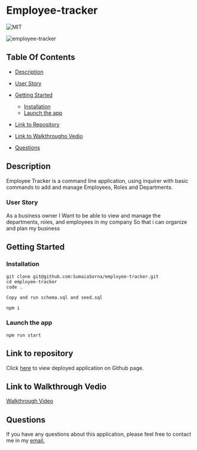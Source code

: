 # Employee-tracker

![MIT](https://img.shields.io/static/v1?label=MIT&message=License&color=Green)

![employee-tracker](./assets/gif/#)

## Table Of Contents

- [Description](#description)
- [User Story](#user-story)
- [Getting Started](#getting-started)

  - [Installation](#installation)
  - [Launch the app](#launch-the-app)

- [Link to Repository](#link-to-repository)
- [Link to Walkthrougho Vedio](#link-to-walkthrough-vedio)
- [Questions](#questions)

## Description

Employee Tracker is a command line application, using inquirer with basic commands to add and manage Employees, Roles and Departments.

### User Story

As a business owner
I Want to be able to view and manage the departments, roles, and employees in my company
So that i can organize and plan my business

## Getting Started

### Installation

```
git clone git@github.com:SumaiaSorna/employee-tracker.git
cd employee-tracker
code .

Copy and run schema.sql and seed.sql

npm i
```

### Launch the app

```
npm run start
```

## Link to repository

Click [here](#) to view deployed application on Github page.

## Link to Walkthrough Vedio

<a href="#">Walkthrough Video</a>

## Questions

If you have any questions about this application, please feel free to contact me in my <a href="mailto:sorna.sumaia@gmail.com">email.</a>
